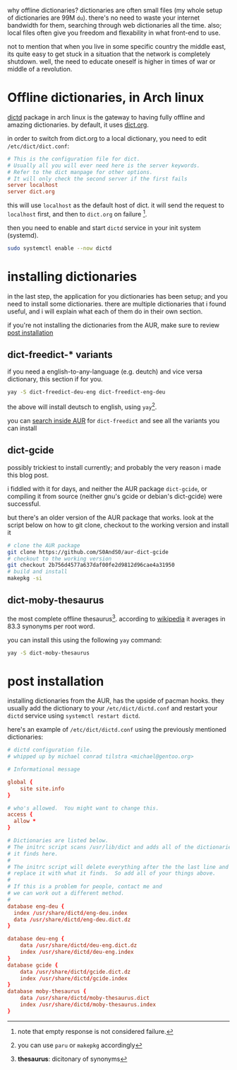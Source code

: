 why offline dictionaries? dictionaries are often small files (my whole setup of
dictionaries are 99M `du`). there's no need to waste your internet bandwidth
for them, searching through web dictionaries all the time.
also; local files often give you freedom and flexability in what front-end to use.

not to mention that when you live in some specific country the middle east, its
quite easy to get stuck in a situation that the network is completely shutdown.
well, the need to educate oneself is higher in times of war or middle of a
revolution.
# Offline dictionaries, in Arch linux
[dictd](https://archlinux.org/packages/?name=dictd) package in arch linux is the
gateway to having fully offline and amazing dictionaries. by default, it uses
[dict.org](https://dict.org).

in order to switch from dict.org to a local dictionary, you need to edit
`/etc/dict/dict.conf`:
```conf
# This is the configuration file for dict.
# Usually all you will ever need here is the server keywords.
# Refer to the dict manpage for other options.
# It will only check the second server if the first fails
server localhost
server dict.org
```

this will use `localhost` as the default host of dict. it will send the request
to `localhost` first, and then to `dict.org` on failure [^1].

[^1]: note that empty response is not considered failure.

then you need to enable and start `dictd` service in your init system (systemd).

```bash
sudo systemctl enable --now dictd
```

# installing dictionaries
in the last step, the application for you dictionaries has been setup; and you
need to install some dictionaries. there are multiple dictionaries that i found
useful, and i will explain what each of them do in their own section.

if you're not installing the dictionaries from the AUR, make sure to review
[post installation](#post-installation)

## dict-freedict-* variants
if you need a english-to-any-language (e.g. deutch) and vice versa
dictionary, this section if for you.

```bash
yay -S dict-freedict-deu-eng dict-freedict-eng-deu
```

the above will install deutsch to english, using `yay`[^2]. 

[^2]: you can use `paru` or `makepkg` accordingly

you can [search inside
AUR](https://aur.archlinux.org/packages?O=0&SeB=nd&K=dict-freedict&outdated=&SB=p&SO=d&PP=50&submit=Go)
for `dict-freedict` and see all the variants you can install

## dict-gcide
possibly trickiest to install currently; and probably the very reason i made
this blog post.

i fiddled with it for days, and neither the AUR package
`dict-gcide`, or compiling it from source (neither gnu's gcide or debian's
dict-gcide) were successful.

but there's an older version of the AUR package that works. look at the script
below on how to git clone, checkout to the working version and install it

```bash
# clone the AUR package
git clone https://github.com/S0AndS0/aur-dict-gcide
# checkout to the working version
git checkout 2b756d4577a637daf00fe2d9812d96cae4a31950
# build and install
makepkg -si
```

## dict-moby-thesaurus
the most complete offline thesaurus[^3]. according to
[wikipedia](https://en.wikipedia.org/wiki/Moby_Project#Thesaurus) it averages in
83.3 synonyms per root word.

you can install this using the following `yay` command:
```bash
yay -S dict-moby-thesaurus
```

[^3]: **thesaurus**: dicitonary of synonyms

# post installation
installing dictionaries from the AUR, has the upside of pacman hooks. they
usually add the dictionary to your `/etc/dict/dictd.conf` and restart your
`dictd` service using `systemctl restart dictd`. 

here's an example of `/etc/dict/dictd.conf` using the previously mentioned
dictionaries:
```conf
# dictd configuration file.
# whipped up by michael conrad tilstra <michael@gentoo.org>

# Informational message

global {
    site site.info
}

# who's allowed.  You might want to change this.
access {
  allow *
}

# Dictionaries are listed below.
# The initrc script scans /usr/lib/dict and adds all of the dictionaries
# it finds here.
#
# The initrc script will delete everything after the the last line and
# replace it with what it finds.  So add all of your things above.
#
# If this is a problem for people, contact me and
# we can work out a different method.
#
database eng-deu {
  index /usr/share/dictd/eng-deu.index
  data /usr/share/dictd/eng-deu.dict.dz
}

database deu-eng {
	data /usr/share/dictd/deu-eng.dict.dz
	index /usr/share/dictd/deu-eng.index
}
database gcide {
	data /usr/share/dictd/gcide.dict.dz
	index /usr/share/dictd/gcide.index
}
database moby-thesaurus {
	data /usr/share/dictd/moby-thesaurus.dict
	index /usr/share/dictd/moby-thesaurus.index
}
```

